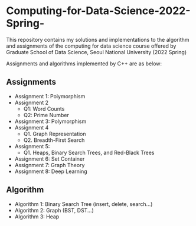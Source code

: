 # Computing-for-Data-Science-2022-Spring-
This repository contains my solutions and implementations to the algorithm and assignments of the computing for data science course offered by Graduate School of Data Science, Seoul National University (2022 Spring)

Assignments and algorithms implemented by C++ are as below:

## Assignments
- Assignment 1: Polymorphism 
- Assignment 2
  - Q1: Word Counts
  - Q2: Prime Number
- Assignment 3: Polymorphism
- Assignment 4
  - Q1. Graph Representation
  - Q2. Breadth-First Search
- Assignment 5: 
  - Q1. Heaps, Binary Search Trees, and Red-Black Trees
- Assignment 6: Set Container
- Assignment 7: Graph Theory
- Assignment 8: Deep Learning
## Algorithm
- Algorithm 1: Binary Search Tree (insert, delete, search...)
- Algorithm 2: Graph (BST, DST...)
- Algorithm 3: Heap 
